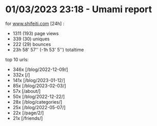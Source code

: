 # 01/03/2023 23:18 - Umami report
for www.shifeiti.com [24h] :

 - 1311 (193) page views
 - 339 (30) uniques
 - 222 (29) bounces
 - 23h 58' 57'' (-1h 53' 5'') totaltime


top 10 urls:
 - 346x [/blog/2022-12-09/]
 - 332x [/]
 - 141x [/blog/2023-01-12/]
 - 85x [/blog/2023-02-03/]
 - 57x [/about/]
 - 50x [/blog/2022-12-22/]
 - 28x [/blog/categories/]
 - 25x [/blog/2022-05-07/]
 - 22x [/page/2/]
 - 21x [/friends/]


